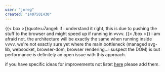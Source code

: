 ```yaml
---
user: "joreg"
created: "1407501430"
---
```


{{< box >}}quote:u7angel:
if i understand it right, this is due to pushing the stuff to the browser and might speed up if running in vvvv. {{< /box >}}
i am afraid not. the architecture will be exactly the same when running inside vvvv. we're not exactly sure yet where the main bottleneck (managed svg-lib, websocket, browser-dom, browser rendering...i suspect the DOM) is but performance is definitely an open issue with this approach. 

if you have specific ideas for improvements not listet [here](https://github.com/vvvv/Timeliner/issues) please add them. 
